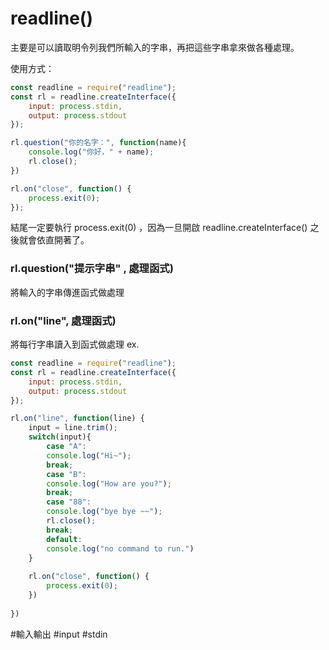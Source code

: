 # readline()
主要是可以讀取明令列我們所輸入的字串，再把這些字串拿來做各種處理。

使用方式：
```js
const readline = require("readline");
const rl = readline.createInterface({
	input: process.stdin,
	output: process.stdout
});

rl.question("你的名字：", function(name){
	console.log("你好，" + name);
	rl.close();
})

rl.on("close", function() {
	process.exit(0);
});
```
結尾一定要執行 process.exit(0) ，因為一旦開啟 readline.createInterface() 之後就會依直開著了。


### rl.question("提示字串" , 處理函式)
將輸入的字串傳進函式做處理


### rl.on("line", 處理函式)
將每行字串讀入到函式做處理
ex.
```js
const readline = require("readline");
const rl = readline.createInterface({
	input: process.stdin,
	output: process.stdout
});

rl.on("line", function(line) {
	input = line.trim();
	switch(input){
		case "A":
		console.log("Hi~");
		break;
		case "B":
		console.log("How are you?");
		break;
		case "88":
		console.log("bye bye ~~");
		rl.close();
		break;
		default:
		console.log("no command to run.")
	}
	
	rl.on("close", function() {
		process.exit(0);
	})
	
})
```

#輸入輸出
#input
#stdin 
